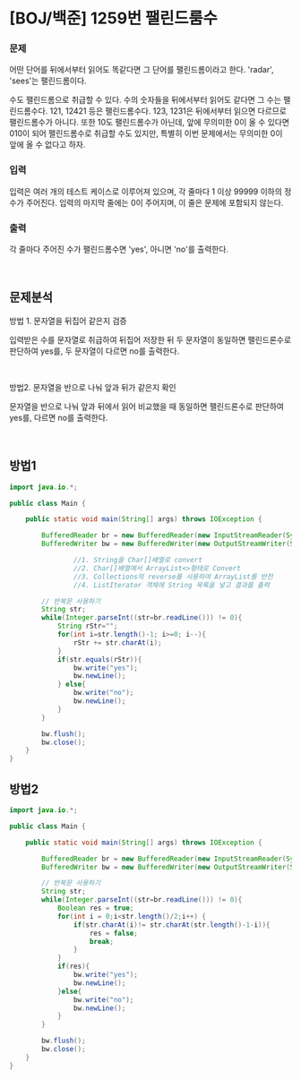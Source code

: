 # [BOJ/백준] 1259번 팰린드룸수

### 문제

어떤 단어를 뒤에서부터 읽어도 똑같다면 그 단어를 팰린드롬이라고 한다. 'radar', 'sees'는 팰린드롬이다.

수도 팰린드롬으로 취급할 수 있다. 수의 숫자들을 뒤에서부터 읽어도 같다면 그 수는 팰린드롬수다. 121, 12421 등은 팰린드롬수다. 123, 1231은 뒤에서부터 읽으면 다르므로 팰린드롬수가 아니다. 또한 10도 팰린드롬수가 아닌데, 앞에 무의미한 0이 올 수 있다면 010이 되어 팰린드롬수로 취급할 수도 있지만, 특별히 이번 문제에서는 무의미한 0이 앞에 올 수 없다고 하자.

### 입력

입력은 여러 개의 테스트 케이스로 이루어져 있으며, 각 줄마다 1 이상 99999 이하의 정수가 주어진다. 입력의 마지막 줄에는 0이 주어지며, 이 줄은 문제에 포함되지 않는다.

### 출력

각 줄마다 주어진 수가 팰린드롬수면 'yes', 아니면 'no'를 출력한다.

<br/>

## 문제분석

방법 1. 문자열을 뒤집어 같은지 검증

입력받은 수를 문자열로 취급하여 뒤집어 저장한 뒤 두 문자열이 동일하면 팰린드론수로 판단하여  yes를, 두 문자열이 다르면 no를 출력한다.

<br>

방법2. 문자열을 반으로 나눠 앞과 뒤가 같은지 확인

문자열을 반으로 나눠 앞과 뒤에서 읽어 비교했을 때 동일하면 팰린드론수로 판단하여 yes를, 다르면 no를 출력한다.

<br>

## 방법1

```java
import java.io.*;

public class Main {

    public static void main(String[] args) throws IOException {

        BufferedReader br = new BufferedReader(new InputStreamReader(System.in));
        BufferedWriter bw = new BufferedWriter(new OutputStreamWriter(System.out));

				//1. String을 Char[]배열로 convert
				//2. Char[]배열에서 ArrayList<>형태로 Convert
				//3. Collections의 reverse를 사용하여 ArrayList를 반전
				//4. ListIterator 객체에 String 목록을 넣고 결과를 출력

        // 반복문 사용하기
        String str;
        while(Integer.parseInt((str=br.readLine())) != 0){
            String rStr="";
            for(int i=str.length()-1; i>=0; i--){
                rStr += str.charAt(i);
            }
            if(str.equals(rStr)){
                bw.write("yes");
                bw.newLine();
            } else{
                bw.write("no");
                bw.newLine();
            }
        }

        bw.flush();
        bw.close();
    }
}
```

## 방법2

```java
import java.io.*;

public class Main {

    public static void main(String[] args) throws IOException {

        BufferedReader br = new BufferedReader(new InputStreamReader(System.in));
        BufferedWriter bw = new BufferedWriter(new OutputStreamWriter(System.out));

        // 반복문 사용하기
        String str;
        while(Integer.parseInt((str=br.readLine())) != 0){
            Boolean res = true;
            for(int i = 0;i<str.length()/2;i++) {
                if(str.charAt(i)!= str.charAt(str.length()-1-i)){
                    res = false;
                    break;
                }
            }
            if(res){
                bw.write("yes");
                bw.newLine();
            }else{
                bw.write("no");
                bw.newLine();
            }
        }

        bw.flush();
        bw.close();
    }
}
```